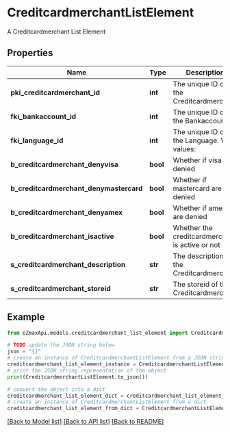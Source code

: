 # CreditcardmerchantListElement

A Creditcardmerchant List Element

## Properties

Name | Type | Description | Notes
------------ | ------------- | ------------- | -------------
**pki_creditcardmerchant_id** | **int** | The unique ID of the Creditcardmerchant | 
**fki_bankaccount_id** | **int** | The unique ID of the Bankaccount | 
**fki_language_id** | **int** | The unique ID of the Language.  Valid values:  |Value|Description| |-|-| |1|French| |2|English| | [optional] 
**b_creditcardmerchant_denyvisa** | **bool** | Whether if visa are denied | 
**b_creditcardmerchant_denymastercard** | **bool** | Whether if mastercard are denied | 
**b_creditcardmerchant_denyamex** | **bool** | Whether if amex are denied | 
**b_creditcardmerchant_isactive** | **bool** | Whether the creditcardmerchant is active or not | 
**s_creditcardmerchant_description** | **str** | The description of the Creditcardmerchant | 
**s_creditcardmerchant_storeid** | **str** | The storeid of the Creditcardmerchant | 

## Example

```python
from eZmaxApi.models.creditcardmerchant_list_element import CreditcardmerchantListElement

# TODO update the JSON string below
json = "{}"
# create an instance of CreditcardmerchantListElement from a JSON string
creditcardmerchant_list_element_instance = CreditcardmerchantListElement.from_json(json)
# print the JSON string representation of the object
print(CreditcardmerchantListElement.to_json())

# convert the object into a dict
creditcardmerchant_list_element_dict = creditcardmerchant_list_element_instance.to_dict()
# create an instance of CreditcardmerchantListElement from a dict
creditcardmerchant_list_element_from_dict = CreditcardmerchantListElement.from_dict(creditcardmerchant_list_element_dict)
```
[[Back to Model list]](../README.md#documentation-for-models) [[Back to API list]](../README.md#documentation-for-api-endpoints) [[Back to README]](../README.md)


